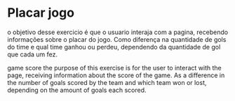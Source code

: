# Placar jogo
 
o objetivo desse exercicio é que o usuario interaja com a pagina, recebendo informações sobre o placar do jogo. Como diferença na quantidade de gols do time e qual time ganhou ou perdeu, dependendo da quantidade de gol que cada um fez.

game score
the purpose of this exercise is for the user to interact with the page, receiving information about the score of the game. As a difference in the number of goals scored by the team and which team won or lost, depending on the amount of goals each scored.
